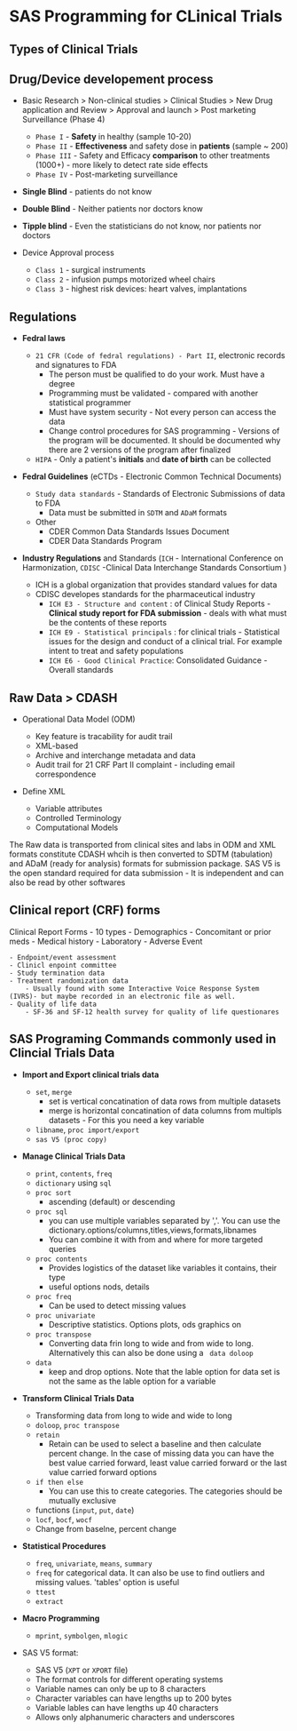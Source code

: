# SAS Programming for CLinical Trials

## Types of Clinical Trials

## Drug/Device developement process

- Basic Research > Non-clinical studies > Clinical Studies > New Drug application and Review > Approval and launch > Post marketing Surveillance (Phase 4)
    - `Phase I` - **Safety** in healthy (sample 10-20)
    - `Phase II` - **Effectiveness** and safety dose in **patients** (sample ~ 200)
    - `Phase III` - Safety and Efficacy **comparison** to other treatments (1000+) - more likely to detect rate side effects
    - `Phase IV` - Post-marketing surveillance

- **Single Blind** - patients do not know
- **Double Blind** - Neither patients nor doctors know
- **Tipple blind** - Even the statisticians do not know, nor patients nor doctors

- Device Approval process
    - `Class 1` - surgical instruments
    - `Class 2` - infusion pumps motorized wheel chairs
    - `Class 3` - highest risk devices: heart valves, implantations

## Regulations
- **Fedral laws** 
    - `21 CFR (Code of fedral regulations) - Part II`, electronic records and signatures to FDA
        - The person must be qualified to do your work. Must have a degree
        - Programming must be validated - compared with another statistical programmer
        - Must have system security - Not every person can access the data
        - Change control procedures for SAS programming - Versions of the program will be documented. It should be documented why there are 2 versions of the program after finalized
    - `HIPA` - Only a patient's **initials** and **date of birth** can be collected

- **Fedral Guidelines** (eCTDs - Electronic Common Technical Documents)
    - `Study data standards` - Standards of Electronic Submissions of data to FDA
        - Data must be submitted in `SDTM` and `ADaM` formats
    - Other
        - CDER Common Data Standards Issues Document
        - CDER Data Standards Program

- **Industry Regulations** and Standards (`ICH` - International Conference on Harmonization, `CDISC` -Clinical Data Interchange Standards Consortium ) 
    - ICH is a global organization that provides standard values for data
    - CDISC developes standards for the pharmaceutical industry
        - `ICH E3 - Structure and content` : of Clinical Study Reports - **Clinical study report for FDA submission** - deals with what must be the contents of these reports
        - `ICH E9 - Statistical principals` : for clinical trials - Statistical issues for the design and conduct of a clinical trial. For example intent to treat and safety populations
        - `ICH E6 - Good Clinical Practice`: Consolidated Guidance - Overall standards

## Raw Data > CDASH
- Operational Data Model (ODM)
    - Key feature is tracability for audit trail
    - XML-based
    - Archive and interchange metadata and data
    - Audit trail for 21 CRF Part II complaint - including email correspondence

- Define XML
    - Variable attributes
    - Controlled Terminology
    - Computational Models

The Raw data is transported from clinical sites and labs in ODM and XML formats constitute CDASH whcih is then converted to SDTM (tabulation) and ADaM (ready for analysis) formats for submission package. SAS V5 is the open standard required for data submission - It is independent and can also be read by other softwares

## Clinical report (CRF) forms
Clinical Report Forms - 10 types
    - Demographics
    - Concomitant or prior meds
    - Medical history
    - Laboratory
    - Adverse Event
        
    - Endpoint/event assessment
    - Clinicl enpoint committee
    - Study termination data
    - Treatment randomization data
        - Usually found with some Interactive Voice Response System (IVRS)- but maybe recorded in an electronic file as well. 
    - Quality of life data
        - SF-36 and SF-12 health survey for quality of life questionares

## SAS Programing Commands commonly used in Clincial Trials Data
- **Import and Export clinical trials data**
    - `set`, `merge`
        - set is vertical concatination of data rows from multiple datasets
        - merge is horizontal concatination of data columns from multipls datasets - For this you need a key variable
    - `libname`, `proc import/export`
    - `sas V5 (proc copy)`
- **Manage Clinical Trials Data**
    - `print`, `contents`, `freq`
    - `dictionary` using `sql`
    - `proc sort`
        - ascending (default) or descending
    - `proc sql`
        - you can use multiple variables separated by ','. You can use the dictionary.options/columns,titles,views,formats,libnames
        - You can combine it with from and where for more targeted queries
    - `proc contents`
        - Provides logistics of the dataset like variables it contains, their type
        - useful options nods, details
    - `proc freq`
        - Can be used to detect missing values
    - `proc univariate`
        - Descriptive statistics. Options plots, ods graphics on
    - `proc transpose`
        - Converting data frin long to wide and from wide to long. Alternatively this can also be done using a ` data doloop`
    - `data`
        - keep and drop options. Note that the lable option for data set is not the same as the lable option for a variable
- **Transform Clinical Trials Data**
    - Transforming data from long to wide and wide to long
    - `doloop`, `proc transpose`
    - `retain`
        - Retain can be used to select a baseline and then calculate percent change. In the case of missing data you can have the best value carried forward, least value carried forward or the last value carried forward options
    - `if then else`
        - You can use this to create categories. The categories should be mutually exclusive
    - functions (`input`, `put`, `date`)
    - `locf`, `bocf`, `wocf`
    - Change from baselne, percent change
- **Statistical Procedures**
    - `freq`, `univariate`, `means`, `summary`
    - `freq` for categorical data. It can also be use to find outliers and missing values. 'tables' option is useful
    - `ttest`
    - `extract`
- **Macro Programming**
    - `mprint`, `symbolgen`, `mlogic`

- SAS V5 format: 
    - SAS V5 (`XPT` or `XPORT` file)
    - The format controls for different operating systems
    - Variable names can only be up to 8 characters
    - Character variables can have lengths up to 200 bytes
    - Variable lables can have lengths up 40 characters
    - Allows only alphanumeric characters and underscores